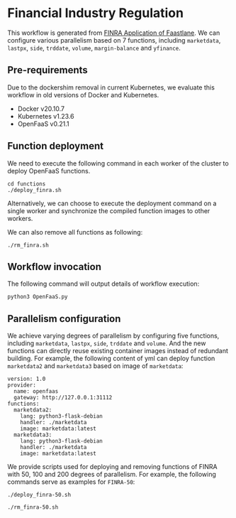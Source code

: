 # Financial Industry Regulation
This workflow is generated from [FINRA Application of Faastlane](https://github.com/csl-iisc/faastlane/tree/master/benchmarks/finra). We can configure various parallelism based on 7 functions, including `marketdata`, `lastpx`, `side`, `trddate`, `volume`, `margin-balance` and `yfinance`.

## Pre-requirements
Due to the dockershim removal in current Kubernetes, we evaluate this workflow in old versions of Docker and Kubernetes.
* Docker v20.10.7
* Kubernetes v1.23.6
* OpenFaaS v0.21.1

## Function deployment
We need to execute the following command in each worker of the cluster to deploy OpenFaaS functions.
```
cd functions
./deploy_finra.sh
```
Alternatively, we can choose to execute the deployment command on a single worker and synchronize the compiled function images to other workers.

We can also remove all functions as following:
```
./rm_finra.sh
```

## Workflow invocation
The following command will output details of workflow execution:
```
python3 OpenFaaS.py
```

## Parallelism configuration
We achieve varying degrees of parallelism by configuring five functions, including `marketdata`, `lastpx`, `side`, `trddate` and `volume`. And the new functions can directly reuse existing container images instead of redundant building. 
For example, the following content of yml can deploy function `marketdata2` and `marketdata3` based on image of `marketdata`:
```
version: 1.0
provider:
  name: openfaas
  gateway: http://127.0.0.1:31112
functions:
  marketdata2:
    lang: python3-flask-debian
    handler: ./marketdata
    image: marketdata:latest
  marketdata3:
    lang: python3-flask-debian
    handler: ./marketdata
    image: marketdata:latest
```

We provide scripts used for deploying and removing functions of FINRA with 50, 100 and 200 degrees of parallelism.
For example, the following commands serve as examples for `FINRA-50`:
```
./deploy_finra-50.sh

./rm_finra-50.sh
```